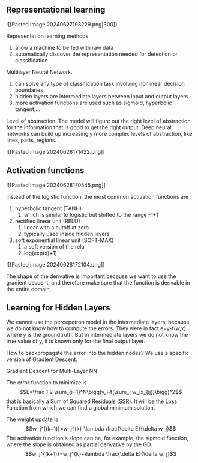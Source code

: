 ## Representational learning

![[Pasted image 20240627193229.png|300]]

Representation learning methods
1. allow a machine to be fed with raw data
2. automatically discover the representation needed for detection or classification

Multilayer Neural Network.
1. can solve any type of classification task involving nonlinear decision boundaries
2. hidden layers are intermediate layers between input and output layers
3. more activation functions are used such as sigmoid,  hyperbolic tangent,...

Level of abstraction.
The model will figure out the right level of abstraction for the information that is good to get the right output.
Deep neural networks can build up increasingly more complex levels of abstraction, like lines, parts, regions.

![[Pasted image 20240628171422.png]]

## Activation functions

![[Pasted image 20240628170545.png]]

instead of the logistic function, the most common activation functions are
1. hyperbolic tangent (TANH)
	1. which is similar to logistic but shifted to the range -1+1
2. rectified linear unit (RELU)
	1. linear with a cutoff at zero
	2. typically used inside hidden layers
3. soft exponential linear unit (SOFT-MAX)
	1. a soft version of the relu
	2. log(exp(x)+1)

![[Pasted image 20240628172104.png]]

The shape of the derivative is important because we want to use the gradient descent, and therefore make sure that the function is derivable in the entire domain.

## Learning for Hidden Layers

We cannot use the percepetron model in the intermediate layers, because we do not know how to compute the errors. They were in fact e=y-f(w,x) where y is the groundtruth.
But in intermediate layers we do not know the true value of y, it is known only for the final output layer.

How to backpropagate the error into the hidden nodes?
We use a specific version of Gradient Descent.

Gradient Descent for Multi-Layer NN

The error function to minimize is $$E=\frac 1 2 \sum_{i=1}^N\bigg(y_i-f(\sum_j w_jx_{ij})\bigg)^2$$
that is basically a Sum of Squared Residuals (SSR).
It will be the Loss Function from which we can find a global minimum solution.

The weight update is $$w_j^{(k+1)}=w_j^{k}-\lambda \frac{\delta E}{\delta w_j}$$
The activation function's slope can be, for example, the sigmoid function, where the slope is obtained as partial derivative by the GD. $$w_j^{(k+1)}=w_j^{k}+\lambda \frac{\delta E}{\delta w_j}$$







